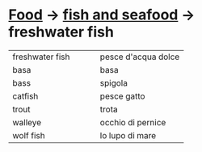 # [Food](food.html) -> [fish and seafood](food-de-mare.html) -> freshwater fish 

<table>
<tr>
<td width="50%">freshwater fish</td>
<td>pesce d'acqua dolce</td>
</tr>
<tr>
<td width="50%">basa</td>
<td>basa</td>
</tr>
<tr>
<td width="50%">bass</td>
<td>spigola</td>
</tr>
<tr>
<td width="50%">catfish</td>
<td>pesce gatto</td>
</tr>
<tr>
<td width="50%">trout</td>
<td>trota</td>
</tr>
<tr>
<td width="50%">walleye</td>
<td>occhio di pernice</td>
</tr>
<tr>
<td width="50%">wolf fish</td>
<td>lo lupo di mare</td>
</tr>
</table>
